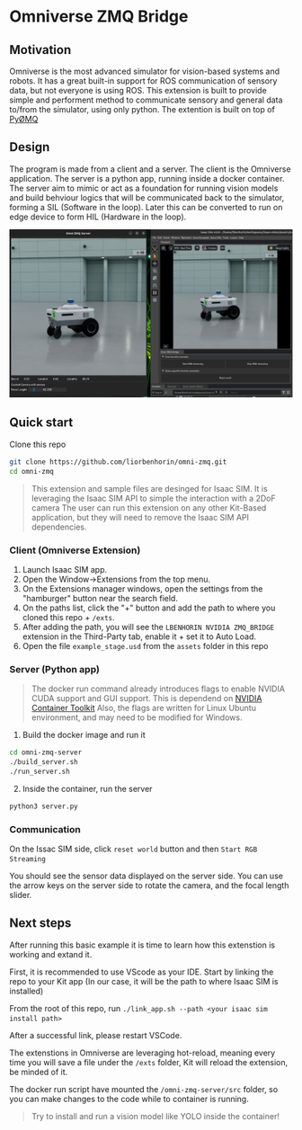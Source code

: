 # Omniverse ZMQ Bridge

## Motivation

Omniverse is the most advanced simulator for vision-based systems and robots.
It has a great built-in support for ROS communication of sensory data, but not everyone is using ROS.
This extension is built to provide simple and performent method to communicate sensory and general data to/from the simulator, using only python.
The extention is built on top of [PyØMQ](https://pyzmq.readthedocs.io/en/latest/)

## Design

The program is made from a client and a server.
The client is the Omniverse application.
The server is a python app, running inside a docker container.
The server aim to mimic or act as a foundation for running vision models and build behviour logics that will be communicated back to the simulator, forming a SIL (Software in the loop).
Later this can be converted to run on edge device to form HIL (Hardware in the loop).

![alt text](exts/lbenhorin.nvidia.zmq_bridge/data/preview.png)

## Quick start

Clone this repo 
``` bash
git clone https://github.com/liorbenhorin/omni-zmq.git
cd omni-zmq
```

> This extension and sample files are desinged for Isaac SIM.
> It is leveraging the Isaac SIM API to simple the interaction with a 2DoF camera
> The user can run this extension on any other Kit-Based application, but they will
> need to remove the Isaac SIM API dependencies.


### Client (Omniverse Extension)

1. Launch Isaac SIM app.
2. Open the Window->Extensions from the top menu.
3. On the Extensions manager windows, open the settings from the "hamburger" button near the search field.
4. On the paths list, click the "+" button and add the path to where you cloned this repo + `/exts`.
5. After adding the path, you will see the `LBENHORIN NVIDIA ZMQ_BRIDGE` extension in the Third-Party tab, enable it + set it to Auto Load. 
6. Open the file `example_stage.usd` from the `assets` folder in this repo

### Server (Python app)

> The docker run command already introduces flags to enable NVIDIA CUDA support and GUI support.
> This is dependend on [NVIDIA Container Toolkit](https://docs.nvidia.com/datacenter/cloud-native/container-toolkit/latest/install-guide.html)
> Also, the flags are written for Linux Ubuntu environment, and may need to be modified for Windows.

1. Build the docker image and run it 
```bash
cd omni-zmq-server
./build_server.sh
./run_server.sh
```
2. Inside the container, run the server 
```bash
python3 server.py
```

### Communication
On the Issac SIM side, click `reset world` button and then `Start RGB Streaming`

You should see the sensor data displayed on the server side.
You can use the arrow keys on the server side to rotate the camera, and the focal length slider.



## Next steps

After running this basic example it is time to learn how this extenstion is working and extand it.

First, it is recommended to use VScode as your IDE.
Start by linking the repo to your Kit app (In our case, it will be the path to where Isaac SIM is installed)

From the root of this repo, run
`./link_app.sh --path <your isaac sim install path>`

After a successful link, please restart VSCode.

The extenstions in Omniverse are leveraging hot-reload, meaning every time you will save a file under the `/exts` folder, Kit will reload the extension, be minded of it.

The docker run script have mounted the `/omni-zmq-server/src` folder, so you can make changes to the code while to container is running.


> Try to install and run a vision model like YOLO inside the container!